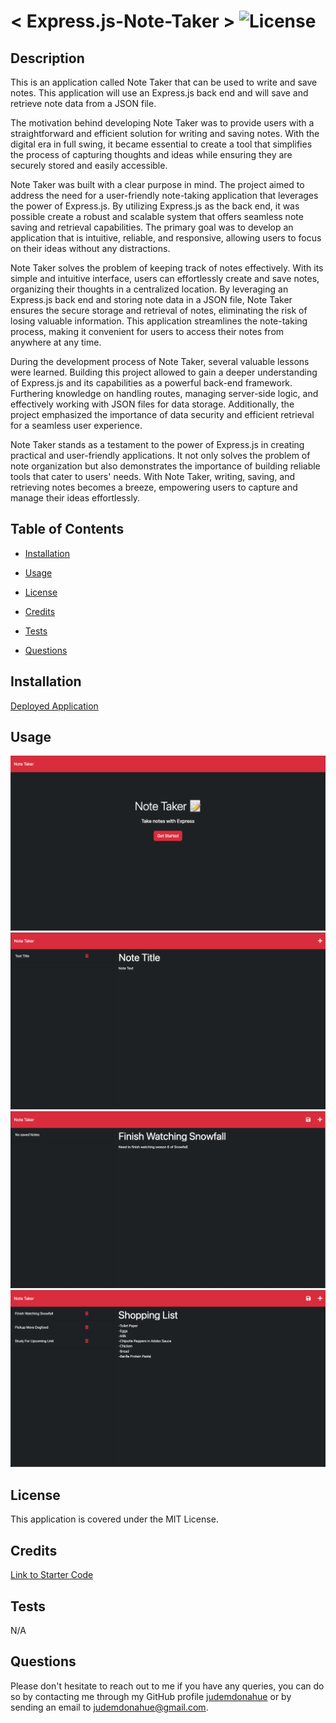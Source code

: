 # < Express.js-Note-Taker > ![License](https://img.shields.io/static/v1?label=license&message=MIT&color=ff69b4) 

## Description

This is an application called Note Taker that can be used to write and save notes. This application will use an Express.js back end and will save and retrieve note data from a JSON file.

The motivation behind developing Note Taker was to provide users with a straightforward and efficient solution for writing and saving notes. With the digital era in full swing, it became essential to create a tool that simplifies the process of capturing thoughts and ideas while ensuring they are securely stored and easily accessible.

Note Taker was built with a clear purpose in mind. The project aimed to address the need for a user-friendly note-taking application that leverages the power of Express.js. By utilizing Express.js as the back end, it was possible create a robust and scalable system that offers seamless note saving and retrieval capabilities. The primary goal was to develop an application that is intuitive, reliable, and responsive, allowing users to focus on their ideas without any distractions.

Note Taker solves the problem of keeping track of notes effectively. With its simple and intuitive interface, users can effortlessly create and save notes, organizing their thoughts in a centralized location. By leveraging an Express.js back end and storing note data in a JSON file, Note Taker ensures the secure storage and retrieval of notes, eliminating the risk of losing valuable information. This application streamlines the note-taking process, making it convenient for users to access their notes from anywhere at any time.

During the development process of Note Taker, several valuable lessons were learned. Building this project allowed to gain a deeper understanding of Express.js and its capabilities as a powerful back-end framework. Furthering knowledge on handling routes, managing server-side logic, and effectively working with JSON files for data storage. Additionally, the project emphasized the importance of data security and efficient retrieval for a seamless user experience.

Note Taker stands as a testament to the power of Express.js in creating practical and user-friendly applications. It not only solves the problem of note organization but also demonstrates the importance of building reliable tools that cater to users' needs. With Note Taker, writing, saving, and retrieving notes becomes a breeze, empowering users to capture and manage their ideas effortlessly.

## Table of Contents

- [Installation](#Installation)

- [Usage](#Usage)

- [License](#License)

- [Credits](#Credits)

- [Tests](#Tests)

- [Questions](#Questions)

## Installation
[Deployed Application](https://jude-note-taker.herokuapp.com/)

## Usage
![Homepage](./public/assets/images/Note-Taker-Home.png)
![BlankNotesScreen](./public/assets/images/Note-Taker-Default.png)
![StartedNote](./public/assets/images/Note-Taker-Start.png)
![MultipleNotes](./public/assets/images/Note-Taker-Notes.png)

## License
This application is covered under the MIT License.

## Credits
[Link to Starter Code](https://github.com/coding-boot-camp/miniature-eureka)

## Tests
N/A

## Questions
Please don't hesitate to reach out to me if you have any queries, you can do so by contacting me through my GitHub profile [judemdonahue](https://github.com/judemdonahue) or by sending an email to judemdonahue@gmail.com.

